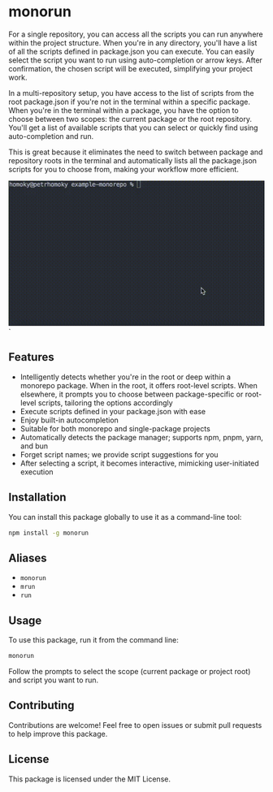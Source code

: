 # monorun

For a single repository, you can access all the scripts you can run anywhere within the project structure. When you're in any directory, you'll have a list of all the scripts defined in package.json you can execute. You can easily select the script you want to run using auto-completion or arrow keys. After confirmation, the chosen script will be executed, simplifying your project work.

In a multi-repository setup, you have access to the list of scripts from the root package.json if you're not in the terminal within a specific package. When you're in the terminal within a package, you have the option to choose between two scopes: the current package or the root repository. You'll get a list of available scripts that you can select or quickly find using auto-completion and run.

This is great because it eliminates the need to switch between package and repository roots in the terminal and automatically lists all the package.json scripts for you to choose from, making your workflow more efficient.

![Preview](./assets//preview.gif)`

## Features

- Intelligently detects whether you're in the root or deep within a monorepo package. When in the root, it offers root-level scripts. When elsewhere, it prompts you to choose between package-specific or root-level scripts, tailoring the options accordingly
- Execute scripts defined in your package.json with ease
- Enjoy built-in autocompletion
- Suitable for both monorepo and single-package projects
- Automatically detects the package manager; supports npm, pnpm, yarn, and bun
- Forget script names; we provide script suggestions for you
- After selecting a script, it becomes interactive, mimicking user-initiated execution

## Installation

You can install this package globally to use it as a command-line tool:

```bash
npm install -g monorun
```

## Aliases

- `monorun`
- `mrun`
- `run`

## Usage

To use this package, run it from the command line:

```bash
monorun
```

Follow the prompts to select the scope (current package or project root) and script you want to run.

## Contributing

Contributions are welcome! Feel free to open issues or submit pull requests to help improve this package.

## License

This package is licensed under the MIT License.
